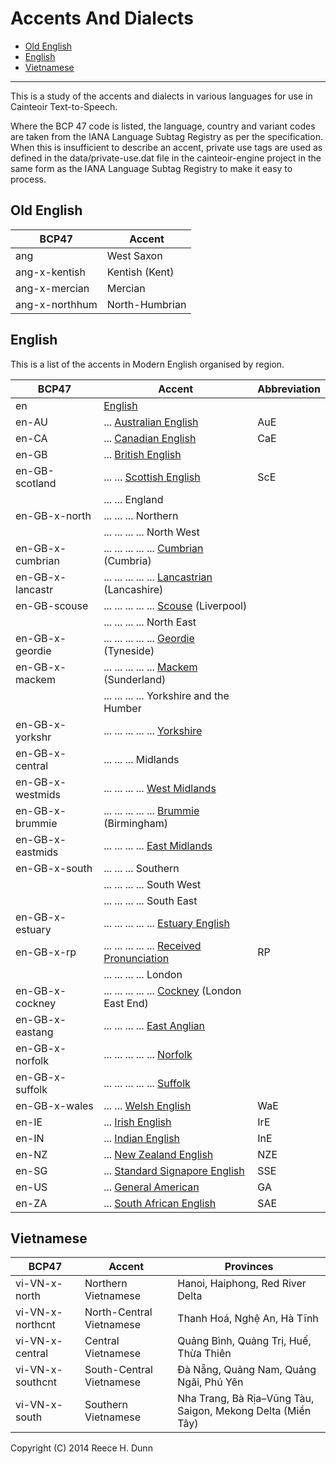 # Accents And Dialects

- [Old English](#old-english)
- [English](#english)
- [Vietnamese](#vietnamese)

-----

This is a study of the accents and dialects in various languages for use in
Cainteoir Text-to-Speech.

Where the BCP 47 code is listed, the language, country and variant codes are
taken from the IANA Language Subtag Registry as per the specification. When
this is insufficient to describe an accent, private use tags are used as
defined in the data/private-use.dat file in the cainteoir-engine project in
the same form as the IANA Language Subtag Registry to make it easy to
process.

## Old English

| BCP47          | Accent |
|----------------|--------|
| ang            | West Saxon |
| ang-x-kentish  | Kentish (Kent) |
| ang-x-mercian  | Mercian |
| ang-x-northhum | North-Humbrian |

## English

This is a list of the accents in Modern English organised by region.

| BCP47            | Accent | Abbreviation |
|------------------|--------|--------------|
| en               | [English](https://en.wikipedia.org/wiki/Wikipedia:IPA_for_English) | |
| en-AU            | ... [Australian English](https://en.wikipedia.org/wiki/Australian_English_phonology) | AuE |
| en-CA            | ... [Canadian English](https://en.wikipedia.org/wiki/Canadian_English) | CaE |
| en-GB            | ... [British English](https://en.wikipedia.org/wiki/British_English) | |
| en-GB-scotland   | ... ... [Scottish English](https://en.wikipedia.org/wiki/Scottish_English) | ScE |
|                  | ... ... England | |
| en-GB-x-north    | ... ... ... Northern | |
|                  | ... ... ... ... North West | |
| en-GB-x-cumbrian | ... ... ... ... ... [Cumbrian](https://en.wikipedia.org/wiki/Cumbrian_dialect) (Cumbria) | |
| en-GB-x-lancastr | ... ... ... ... ... [Lancastrian](https://en.wikipedia.org/wiki/Lancashire_dialect_and_accent) (Lancashire) | |
| en-GB-scouse     | ... ... ... ... ... [Scouse](https://en.wikipedia.org/wiki/Scouse) (Liverpool) | |
|                  | ... ... ... ... North East | |
| en-GB-x-geordie  | ... ... ... ... ... [Geordie](https://en.wikipedia.org/wiki/Geordie) (Tyneside) | |
| en-GB-x-mackem   | ... ... ... ... ... [Mackem](https://en.wikipedia.org/wiki/Mackem) (Sunderland) | |
|                  | ... ... ... ... Yorkshire and the Humber | |
| en-GB-x-yorkshr  | ... ... ... ... ... [Yorkshire](https://en.wikipedia.org/wiki/Yorkshire_dialect) | |
| en-GB-x-central  | ... ... ... Midlands | |
| en-GB-x-westmids | ... ... ... ... [West Midlands](https://en.wikipedia.org/wiki/West_Midlands_English) | |
| en-GB-x-brummie  | ... ... ... ... ... [Brummie](https://en.wikipedia.org/wiki/Brummie) (Birmingham) | |
| en-GB-x-eastmids | ... ... ... ... [East Midlands](https://en.wikipedia.org/wiki/East_Midlands_English) | |
| en-GB-x-south    | ... ... ... Southern | |
|                  | ... ... ... ... South West | |
|                  | ... ... ... ... South East | |
| en-GB-x-estuary  | ... ... ... ... ... [Estuary English](https://en.wikipedia.org/wiki/Estuary_English) | |
| en-GB-x-rp       | ... ... ... ... ... [Received Pronunciation](https://en.wikipedia.org/wiki/Received_Pronunciation) | RP |
|                  | ... ... ... ... London | |
| en-GB-x-cockney  | ... ... ... ... ... [Cockney](https://en.wikipedia.org/wiki/Cockney) (London East End) | |
| en-GB-x-eastang  | ... ... ... ... [East Anglian](https://en.wikipedia.org/wiki/East_Anglian_English) | |
| en-GB-x-norfolk  | ... ... ... ... ... [Norfolk](https://en.wikipedia.org/wiki/Norfolk_dialect) | |
| en-GB-x-suffolk  | ... ... ... ... ... [Suffolk](https://en.wikipedia.org/wiki/Suffolk_dialect) | |
| en-GB-x-wales    | ... ... [Welsh English](https://en.wikipedia.org/wiki/Welsh_English) | WaE |
| en-IE            | ... [Irish English](https://en.wikipedia.org/wiki/Hiberno-English) | IrE |
| en-IN            | ... [Indian English](https://en.wikipedia.org/wiki/Indian_English) | InE |
| en-NZ            | ... [New Zealand English](https://en.wikipedia.org/wiki/Indian_English) | NZE |
| en-SG            | ... [Standard Signapore English](https://en.wikipedia.org/wiki/Standard_Singapore_English) | SSE |
| en-US            | ... [General American](https://en.wikipedia.org/wiki/General_American) | GA |
| en-ZA            | ... [South African English](https://en.wikipedia.org/wiki/South_African_English) | SAE |

## Vietnamese

| BCP47            | Accent | Provinces |
|------------------|--------|-----------|
| vi-VN-x-north    | Northern Vietnamese | Hanoi, Haiphong, Red River Delta |
| vi-VN-x-northcnt | North-Central Vietnamese | Thanh Hoá, Nghệ An, Hà Tĩnh |
| vi-VN-x-central  | Central Vietnamese | Quảng Bình, Quảng Trị, Huế, Thừa Thiên |
| vi-VN-x-southcnt | South-Central Vietnamese | Đà Nẵng, Quảng Nam, Quảng Ngãi, Phú Yên |
| vi-VN-x-south    | Southern Vietnamese | Nha Trang, Bà Rịa–Vũng Tàu, Saigon, Mekong Delta (Miền Tây) |

Copyright (C) 2014 Reece H. Dunn
